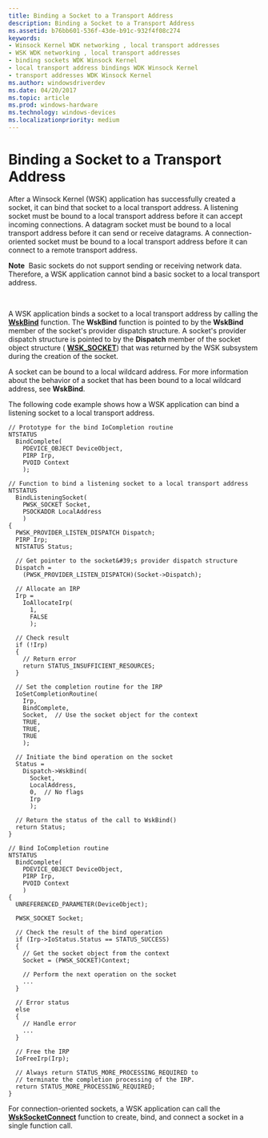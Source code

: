 ```yaml
---
title: Binding a Socket to a Transport Address
description: Binding a Socket to a Transport Address
ms.assetid: b76bb601-536f-43de-b91c-932f4f08c274
keywords:
- Winsock Kernel WDK networking , local transport addresses
- WSK WDK networking , local transport addresses
- binding sockets WDK Winsock Kernel
- local transport address bindings WDK Winsock Kernel
- transport addresses WDK Winsock Kernel
ms.author: windowsdriverdev
ms.date: 04/20/2017
ms.topic: article
ms.prod: windows-hardware
ms.technology: windows-devices
ms.localizationpriority: medium
---
```


# Binding a Socket to a Transport Address


After a Winsock Kernel (WSK) application has successfully created a socket, it can bind that socket to a local transport address. A listening socket must be bound to a local transport address before it can accept incoming connections. A datagram socket must be bound to a local transport address before it can send or receive datagrams. A connection-oriented socket must be bound to a local transport address before it can connect to a remote transport address.

**Note**  Basic sockets do not support sending or receiving network data. Therefore, a WSK application cannot bind a basic socket to a local transport address.

 

A WSK application binds a socket to a local transport address by calling the [**WskBind**](https://msdn.microsoft.com/library/windows/hardware/ff571121) function. The **WskBind** function is pointed to by the **WskBind** member of the socket's provider dispatch structure. A socket's provider dispatch structure is pointed to by the **Dispatch** member of the socket object structure ( [**WSK\_SOCKET**](https://msdn.microsoft.com/library/windows/hardware/ff571182)) that was returned by the WSK subsystem during the creation of the socket.

A socket can be bound to a local wildcard address. For more information about the behavior of a socket that has been bound to a local wildcard address, see **WskBind**.

The following code example shows how a WSK application can bind a listening socket to a local transport address.

```
// Prototype for the bind IoCompletion routine
NTSTATUS
  BindComplete(
    PDEVICE_OBJECT DeviceObject,
    PIRP Irp,
    PVOID Context
    );

// Function to bind a listening socket to a local transport address
NTSTATUS
  BindListeningSocket(
    PWSK_SOCKET Socket,
    PSOCKADDR LocalAddress
    )
{
  PWSK_PROVIDER_LISTEN_DISPATCH Dispatch;
  PIRP Irp;
  NTSTATUS Status;

  // Get pointer to the socket&#39;s provider dispatch structure
  Dispatch =
    (PWSK_PROVIDER_LISTEN_DISPATCH)(Socket->Dispatch);

  // Allocate an IRP
  Irp =
    IoAllocateIrp(
      1,
      FALSE
      );

  // Check result
  if (!Irp)
  {
    // Return error
    return STATUS_INSUFFICIENT_RESOURCES;
  }

  // Set the completion routine for the IRP
  IoSetCompletionRoutine(
    Irp,
    BindComplete,
    Socket,  // Use the socket object for the context
    TRUE,
    TRUE,
    TRUE
    );

  // Initiate the bind operation on the socket
  Status =
    Dispatch->WskBind(
      Socket,
      LocalAddress,
      0,  // No flags
      Irp
      );

  // Return the status of the call to WskBind()
  return Status;
}

// Bind IoCompletion routine
NTSTATUS
  BindComplete(
    PDEVICE_OBJECT DeviceObject,
    PIRP Irp,
    PVOID Context
    )
{
  UNREFERENCED_PARAMETER(DeviceObject);

  PWSK_SOCKET Socket;

  // Check the result of the bind operation
  if (Irp->IoStatus.Status == STATUS_SUCCESS)
  {
    // Get the socket object from the context
    Socket = (PWSK_SOCKET)Context;

    // Perform the next operation on the socket
    ...
  }

  // Error status
  else
  {
    // Handle error
    ...
  }

  // Free the IRP
  IoFreeIrp(Irp);

  // Always return STATUS_MORE_PROCESSING_REQUIRED to
  // terminate the completion processing of the IRP.
  return STATUS_MORE_PROCESSING_REQUIRED;
}
```

For connection-oriented sockets, a WSK application can call the [**WskSocketConnect**](https://msdn.microsoft.com/library/windows/hardware/ff571150) function to create, bind, and connect a socket in a single function call.

 

 





